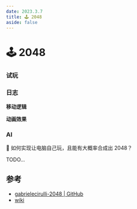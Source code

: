 ```yaml
---
date: 2023.3.7
title: 🕹️ 2048
aside: false
---
```


# 🕹️ 2048

### 试玩

### 日志

**移动逻辑**

**动画效果**

### AI

🤔 如何实现让电脑自己玩，且能有大概率合成出 2048？

TODO...

## 参考

- [gabrielecirulli-2048 | GitHub](https://github.com/gabrielecirulli/2048)
- [wiki](<https://en.wikipedia.org/wiki/2048_(video_game)>)
